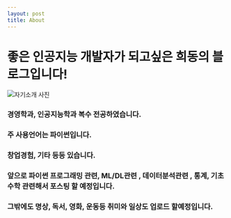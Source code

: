 ```yaml
---
layout: post
title: About
---
```


# 좋은 인공지능 개발자가 되고싶은 희동의 블로그입니다!
![자기소개 사진](https://github.com/Kim-Hui-Dong/Kim-Hui-Dong.github.io/assets/129731833/81226c02-7a1b-4642-9d92-aa5e8d8a831c)
### 경영학과, 인공지능학과 복수 전공하였습니다.
### 주 사용언어는 파이썬입니다.
### 창업경험, 기타 등등 있습니다.
### 앞으로 파이썬 프로그래밍 관련, ML/DL관련 , 데이터분석관련 , 통계, 기초수학 관련해서 포스팅 할 예정입니다.
### 그밖에도 명상, 독서, 영화, 운동등 취미와 일상도 업로드 할예정입니다.